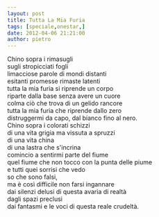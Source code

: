 ```yaml
---
layout: post
title: Tutta La Mia Furia
tags: [speciale,onestar,]
date: 2012-04-06 21:21:00
author: pietro
---
```

Chino sopra i rimasugli<br/>sugli stropicciati fogli<br/>limacciose parole di mondi distanti<br/>esitanti promesse rimaste latenti<br/>tutta la mia furia si riprende un corpo<br/>riparte dalla base senza avere un cuore<br/>colma ciò che trova di un gelido rancore<br/>tutta la mia furia che riprende dallo zero<br/>distruggermi da capo, dal bianco fino al nero.<br/>Chino sopra i colorati schizzi<br/>di una vita grigia ma vissuta a spruzzi<br/>di una vita china<br/>di una lastra che s'incrina<br/>comincio a sentirmi parte del fiume<br/>quel fiume che non tocco con la punta delle piume<br/>e tutti quei sorrisi che vedo<br/>so che sono falsi,<br/>ma è così difficile non farsi ingannare<br/>dai silenzi delusi di questa avaria di realtà<br/>dagli spazi preclusi<br/>dai fantasmi e le voci di questa reale crudeltà.
